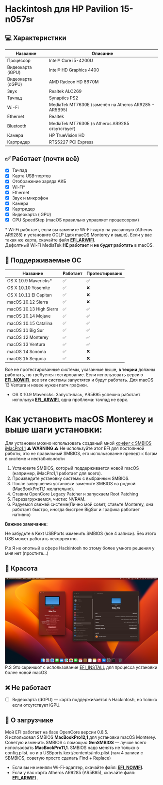 # Hackintosh для HP Pavilion 15-n057sr

## 💻 Характеристики

| Название                | Описание                               |
|-------------------------|---------------------------------------|
| Процессор              | Intel® Core i5-4200U                  |
| Видеокарта (iGPU)      | Intel® HD Graphics 4400               |
| Видеокарта (dGPU)      | AMD Radeon HD 8670M                   |
| Звук                   | Realtek ALC269                        |
| Тачпад                 | Synaptics PS2                         |
| Wi-Fi                  | MediaTek MT7630E (заменён на Atheros AR9285 - AR5B95) |
| Ethernet               | Realtek                               |
| Bluetooth              | MediaTek MT7630E (в Atheros AR9285 отсутствует) |
| Камера                 | HP TrueVision HD                      |
| Картридер              | RTS5227 PCI Express                   |



## ✅ Работает (почти всё)

- [x] Тачпад
- [x] Карта USB-портов
- [x] Отображение заряда АКБ
- [x] Wi-Fi*
- [x] Ethernet
- [x] Звук и микрофон
- [x] Камера
- [x] Картридер
- [x] Видеокарта (iGPU)
- [x] CPU SpeedStep (macOS правильно управляет процессором)

\* Wi-Fi работает, если вы замените Wi-Fi-карту на указанную (Atheros AR9285) и установите OCLP (для macOS Monterey и выше). Если у вас такая же карта, скачайте файл [**EFI_ARWIFI**](https://github.com/sashaMacos/HP-Pavilion-15-n057sr-Hackintosh/releases/download/EFI2/EFI_ARWIFI.zip).  
Дефолтный Wi-Fi MediaTek **НЕ работает** и **не будет работать** в macOS.



## 🍎 Поддерживаемые ОС

| Название              | Работает | Протестировано |
|-----------------------|----------|----------------|
| OS X 10.9 Mavericks*  | ✅        | ✅             |
| OS X 10.10 Yosemite  | ✅        | ❌             |
| OS X 10.11 El Capitan| ✅        | ❌             |
| macOS 10.12 Sierra   | ✅        | ❌             |
| macOS 10.13 High Sierra | ✅    | ✅             |
| macOS 10.14 Mojave   | ✅        | ✅             |
| macOS 10.15 Catalina | ✅        | ✅             |
| macOS 11 Big Sur     | ✅        | ✅             |
| macOS 12 Monterey    | ✅        | ✅             |
| macOS 13 Ventura     | ✅        | ✅             |
| macOS 14 Sonoma      | ✅        | ❌             |
| macOS 15 Sequoia     | ✅        | ❌             |

Все не протестированные системы, указанные выше, **в теории** должны работать, но требуется тестирование. Если использовать версию [**EFI_NOWIFI**](https://github.com/sashaMacos/HP-Pavilion-15-n057sr-Hackintosh/releases/download/EFI2/EFI_NOWIFI.zip), все эти системы запустятся и будут работать. Для macOS 13 Ventura и новее нужен патч графики.

* OS X 10.9 Mavericks: Запустилась, AR5B95 успешно работает используя [**EFI_ARWIFI**](https://github.com/sashaMacos/HP-Pavilion-15-n057sr-Hackintosh/releases/download/EFI2/EFI_ARWIFI.zip), одна проблема: тачпад не ворк.


# Как установить macOS Monterey и выше шаги установки:
 Для установки можно использовать созданый мной [конфиг с SMBIOS iMacPro1,1](https://github.com/sashaMacos/HP-Pavilion-15-n057sr-Hackintosh/releases/download/EFI2/EFI_INSTALL.zip)
  **⚠️ WARNING ⚠️** Не используйте этот EFI для постоянной работы, это не правильный SMBIOS, его использование преведт к багам в системе и нестабильности

  1. Установите SMBIOS, который поддерживается новой macOS (например, iMacPro1,1 работает для всего).
  2. Произведите установку системы с выбранным SMBIOS.
  3. После завершения установки замените SMBIOS на родной (MacBookPro11,1 желательно).
  4. Ставим OpenCore Legacy Patcher и запускаем Root Patching
  5. Перезагружаемся, чистис NVRAM.
  6. Радуемся свежей системе(Лично мой совет, ставьте Monterey, она работает быстро, иногда быстрее BigSur и графика работает нативно)
     

**Важное замечание:**

Не забудьте в Kext USBPorts изменить SMBIOS (все 4 записи). Без этого USB может работать некорректно.

P.s Я не опотный в сфере Hackintosh по этому более умного решения у мня нет (простите...)



## 🥳 Красота
![ScreenShot](https://github.com/sashaMacos/HP-Pavilion-15-n057sr-Hackintosh/blob/main/screenshot%20postinstall.png?raw=true)
P.S Это скриншот с использование [EFI_INSTALL](https://github.com/sashaMacos/HP-Pavilion-15-n057sr-Hackintosh/releases/download/EFI2/EFI_INSTALL.zip) для процесса установки более новой macOS


## ❌ Не работает

- [ ] Видеокарта (dGPU) — карта поддерживается в Hackintosh, но только если отсутствует iGPU.



## 🔵 О загрузчике

Мой EFI работает на базе OpenCore версии 0.8.5.  
Я использовал SMBIOS **MacBookPro12,1** для установки macOS Monterey.  
Советую изменить SMBIOS с помощью **GenSMBIOS** — лучше всего использовать **MacBookPro11,1**. SMBIOS надо менять не только в config.plist, но и в USBports.kext/contents/info.plist (там 4 записи с SBMBIOS, советую просто сделать Find + Replace)

- Если вы не меняли Wi-Fi-адаптер, скачайте файл: [**EFI_NOWIFI**](https://github.com/sashaMacos/HP-Pavilion-15-n057sr-Hackintosh/releases/download/EFI2/EFI_NOWIFI.zip). 
- Если у вас карта Atheros AR9285 (AR5B95), скачайте файл: [**EFI_ARWIFI**](https://github.com/sashaMacos/HP-Pavilion-15-n057sr-Hackintosh/releases/download/EFI2/EFI_ARWIFI.zip)
. 
